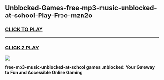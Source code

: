 
## Unblocked-Games-free-mp3-music-unblocked-at-school-Play-Free-mzn2o
<h3>
<a href="https://premium76.site?title=free-mp3-music-unblocked-at-school&ref=19M">CLICK TO PLAY</a></h3>
<hr>

<h3>
<a href="https://premium76.site?title=free-mp3-music-unblocked-at-school&ref=19M">CLICK 2 PLAY</a>
  
</h3>

<a href="https://premium76.site?title=free-mp3-music-unblocked-at-school&ref=19M"><img src="https://clearcache.store/games.png"></a>


**free-mp3-music-unblocked-at-school games unblocked: Your Gateway to Fun and Accessible Online Gaming**
